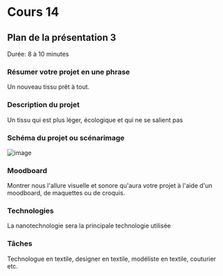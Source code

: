 # Cours 14
## Plan de la présentation 3
Durée: 8 à 10 minutes

### Résumer votre projet en une phrase

Un nouveau tissu prêt à tout. 

### Description du projet 
Un tissu qui est plus léger, écologique et qui ne se salient pas

### Schéma du projet ou scénarimage

![image](https://user-images.githubusercontent.com/112189750/209163232-e00e047c-b60d-4bed-8b1b-e872ce2f17c1.png)


### Moodboard
Montrer nous l'allure visuelle et sonore qu'aura votre projet à l'aide d'un moodboard, de maquettes ou de croquis. 

### Technologies
La nanotechnologie sera la principale technologie utilisée

### Tâches
Technologue en textile, designer en textile, modéliste en textile, couturier etc. 

